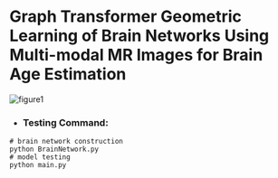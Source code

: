 # Graph Transformer Geometric Learning of Brain Networks Using Multi-modal MR Images for Brain Age Estimation
![figure1](https://user-images.githubusercontent.com/56855485/180636338-3c035341-ae77-4e0c-a969-2a15ca8053c1.png)

- ### **Testing Command:**

```
# brain network construction
python BrainNetwork.py
# model testing
python main.py
```
